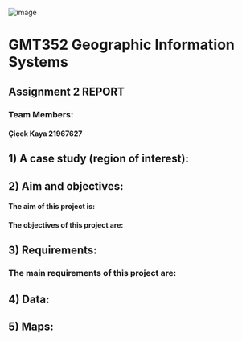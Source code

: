 ![image](https://user-images.githubusercontent.com/120742302/228538613-fe90ac95-443e-4efc-be87-84007dc29b19.png)

# GMT352 Geographic Information Systems 

## Assignment 2 REPORT

### Team Members:
#### Çiçek Kaya 21967627



## 1) A case study (region of interest): 
### 


## 2) Aim and objectives:
#### The aim of this project is:


#### The objectives of this project are:



## 3) Requirements:
### The main requirements of this project are:


## 4) Data:



## 5) Maps:




